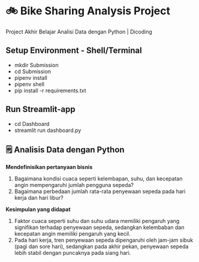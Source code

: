 # 🚲 Bike Sharing Analysis Project
Project Akhir Belajar Analisi Data dengan Python | Dicoding
## Setup Environment - Shell/Terminal
- mkdir Submission
- cd Submission
- pipenv install
- pipenv shell
- pip install -r requirements.txt

## Run Streamlit-app
- cd Dashboard
- streamlit run dashboard.py

## 🗒️ Analisis Data dengan Python
**Mendefinisikan pertanyaan bisnis**
1. Bagaimana kondisi cuaca seperti kelembapan, suhu, dan kecepatan angin mempengaruhi jumlah pengguna sepeda?
2. Bagaimana perbedaan jumlah rata-rata penyewaan sepeda pada hari kerja dan hari libur?

**Kesimpulan yang didapat**
1. Faktor cuaca seperti suhu dan suhu udara memiliki pengaruh yang signifikan terhadap penyewaan sepeda, sedangkan kelembaban dan kecepatan angin memiliki pengaruh yang kecil.
2. Pada hari kerja, tren penyewaan sepeda dipengaruhi oleh jam-jam sibuk (pagi dan sore hari), sedangkan pada akhir pekan, penyewaan sepeda lebih stabil dengan puncaknya pada siang hari.
